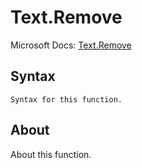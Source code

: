 ---
---

# Text.Remove

Microsoft Docs: [Text.Remove](https://docs.microsoft.com/en-us/powerquery-m/text-remove)

## Syntax

```
Syntax for this function.
```

## About

About this function.

